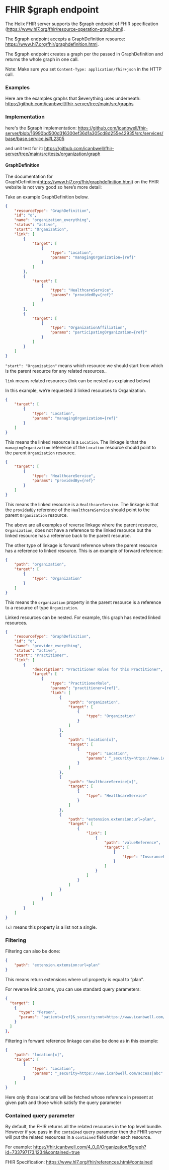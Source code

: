# FHIR $graph endpoint

The Helix FHIR server supports the $graph endpoint of FHIR specification (https://www.hl7.org/fhir/resource-operation-graph.html).

The $graph endpoint accepts a GraphDefinition resource: https://www.hl7.org/fhir/graphdefinition.html.

The $graph endpoint creates a graph per the passed in GraphDefinition and returns the whole graph in one call.

Note: Make sure you set `Content-Type: application/fhir+json` in the HTTP call.

### Examples

Here are the examples graphs that $everything uses underneath: https://github.com/icanbwell/fhir-server/tree/main/src/graphs

### Implementation

here's the $graph implementation: https://github.com/icanbwell/fhir-server/blob/16990bd500d316300ef36d1a305cd8d255e42935/src/services/base/base.service.js#L2305

and unit test for it: https://github.com/icanbwell/fhir-server/tree/main/src/tests/organization/graph

#### GraphDefinition

The documentation for GraphDefinition(https://www.hl7.org/fhir/graphdefinition.html) on the FHIR website is not very good so here’s more detail:

Take an example GraphDefinition below.

```json
{
    "resourceType": "GraphDefinition",
    "id": "o",
    "name": "organization_everything",
    "status": "active",
    "start": "Organization",
    "link": [
        {
            "target": [
                {
                    "type": "Location",
                    "params": "managingOrganization={ref}"
                }
            ]
        },
        {
            "target": [
                {
                    "type": "HealthcareService",
                    "params": "providedBy={ref}"
                }
            ]
        },
        {
            "target": [
                {
                    "type": "OrganizationAffiliation",
                    "params": "participatingOrganization={ref}"
                }
            ]
        }
    ]
}
```

`"start": "Organization"` means which resource we should start from which is the parent resource for any related resources..

`link` means related resources (link can be nested as explained below)

In this example, we’re requested 3 linked resources to Organization.

```json
{
    "target": [
        {
            "type": "Location",
            "params": "managingOrganization={ref}"
        }
    ]
}
```

This means the linked resource is a `Location`. The linkage is that the `managingOrganization` reference of the `Location` resource should point to the parent `Organization` resource.

```json
{
    "target": [
        {
            "type": "HealthcareService",
            "params": "providedBy={ref}"
        }
    ]
}
```

This means the linked resource is a `HealthcareService`. The linkage is that the `providedBy` reference of the `HealthcareService` should point to the parent `Organization` resource.

The above are all examples of reverse linkage where the parent resource, `Organization`, does not have a reference to the linked resource but the linked resource has a reference back to the parent resource.

The other type of linkage is forward reference where the parent resource has a reference to linked resource. This is an example of forward reference:

```json
{
    "path": "organization",
    "target": [
        {
            "type": "Organization"
        }
    ]
}
```

This means the `organization` property in the parent resource is a reference to a resource of type `Organization`.

Linked resources can be nested. For example, this graph has nested linked resources.

```json
{
    "resourceType": "GraphDefinition",
    "id": "o",
    "name": "provider_everything",
    "status": "active",
    "start": "Practitioner",
    "link": [
        {
            "description": "Practitioner Roles for this Practitioner",
            "target": [
                {
                    "type": "PractitionerRole",
                    "params": "practitioner={ref}",
                    "link": [
                        {
                            "path": "organization",
                            "target": [
                                {
                                    "type": "Organization"
                                }
                            ]
                        },
                        {
                            "path": "location[x]",
                            "target": [
                                {
                                    "type": "Location",
                                    "params": "_security=https://www.icanbwell.com/access|abc"
                                }
                            ]
                        },
                        {
                            "path": "healthcareService[x]",
                            "target": [
                                {
                                    "type": "HealthcareService"
                                }
                            ]
                        },
                        {
                            "path": "extension.extension:url=plan",
                            "target": [
                                {
                                    "link": [
                                        {
                                            "path": "valueReference",
                                            "target": [
                                                {
                                                    "type": "InsurancePlan"
                                                }
                                            ]
                                        }
                                    ]
                                }
                            ]
                        }
                    ]
                }
            ]
        }
    ]
}
```

`[x]` means this property is a list not a single.

### Filtering

Filtering can also be done:

```json
{
    "path": "extension.extension:url=plan"
}
```

This means return extensions where url property is equal to “plan”.

For reverse link params, you can use standard query parameters:
```json
{
  "target": [
    {
      "type": "Person",
      "params": "patient={ref}&_security:not=https://www.icanbwell.com/owner|bwell"
    }
  ]
},
```

Filtering in forward reference linkage can also be done as in this example:
```json
{
    "path": "location[x]",
    "target": [
        {
            "type": "Location",
            "params": "_security=https://www.icanbwell.com/access|abc"
        }
    ]
}
```
Here only those locations will be fetched whose reference in present at given path and those which satisfy the query parameter

### Contained query parameter

By default, the FHIR returns all the related resources in the top level bundle.  
However if you pass in the `contained` query parameter then the FHIR server will put the related resources in a `contained` field under each resource.

For example: https://fhir.icanbwell.com/4_0_0/Organization/$graph?id=733797173,1234&contained=true

FHIR Specification: https://www.hl7.org/fhir/references.html#contained
